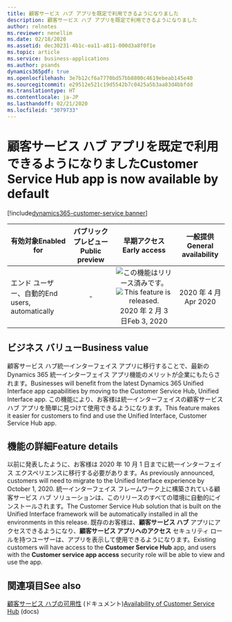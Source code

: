 ```yaml
---
title: 顧客サービス ハブ アプリを既定で利用できるようになりました
description: 顧客サービス ハブ アプリを既定で利用できるようになりました
author: relnotes
ms.reviewer: nenellim
ms.date: 02/18/2020
ms.assetid: dec30231-4b1c-ea11-a811-000d3a8f0f1e
ms.topic: article
ms.service: business-applications
ms.author: psands
dynamics365pdf: true
ms.openlocfilehash: 3e7b12cf6a7770bd57bb8800c4619ebeab145e40
ms.sourcegitcommit: e29512e521c19d5542b7c0425a5b3aa83d4bbfdd
ms.translationtype: HT
ms.contentlocale: ja-JP
ms.lasthandoff: 02/21/2020
ms.locfileid: "3079733"
---
```

# <a name="customer-service-hub-app-is-now-available-by-default"></a><span data-ttu-id="d7813-103">顧客サービス ハブ アプリを既定で利用できるようになりました</span><span class="sxs-lookup"><span data-stu-id="d7813-103">Customer Service Hub app is now available by default</span></span>
[!include[dynamics365-customer-service banner](../includes/dynamics365-customer-service.md)]

| <span data-ttu-id="d7813-104">有効対象</span><span class="sxs-lookup"><span data-stu-id="d7813-104">Enabled for</span></span>    |  <span data-ttu-id="d7813-105">パブリック プレビュー</span><span class="sxs-lookup"><span data-stu-id="d7813-105">Public preview</span></span> | <span data-ttu-id="d7813-106">早期アクセス</span><span class="sxs-lookup"><span data-stu-id="d7813-106">Early access</span></span> | <span data-ttu-id="d7813-107">一般提供</span><span class="sxs-lookup"><span data-stu-id="d7813-107">General availability</span></span> | 
| ---------- | :----------: |:----------: |:----------: |
|<span data-ttu-id="d7813-108">エンド ユーザー、自動的</span><span class="sxs-lookup"><span data-stu-id="d7813-108">End users, automatically</span></span>|-|<span data-ttu-id="d7813-109">![この機能はリリース済みです。](/dynamics365-release-plan/media/green-checkmark.png "この機能はリリース済みです。")</span><span class="sxs-lookup"><span data-stu-id="d7813-109">![This feature is released.](/dynamics365-release-plan/media/green-checkmark.png "This feature is released.")</span></span> <span data-ttu-id="d7813-110">2020 年 2 月 3 日</span><span class="sxs-lookup"><span data-stu-id="d7813-110">Feb 3, 2020</span></span>| <span data-ttu-id="d7813-111">2020 年 4 月</span><span class="sxs-lookup"><span data-stu-id="d7813-111">Apr 2020</span></span>|


## <a name="business-value"></a><span data-ttu-id="d7813-112">ビジネス バリュー</span><span class="sxs-lookup"><span data-stu-id="d7813-112">Business value</span></span>
<!-- bv start -->
<span data-ttu-id="d7813-113">顧客サービス ハブ統一インターフェイス アプリに移行することで、最新の Dynamics 365 統一インターフェイス アプリ機能のメリットが企業にもたらされます。</span><span class="sxs-lookup"><span data-stu-id="d7813-113">Businesses will benefit from the latest Dynamics 365 Unified Interface app capabilities by moving to the Customer Service Hub, Unified Interface app.</span></span> <span data-ttu-id="d7813-114">この機能により、お客様は統一インターフェイスの顧客サービス ハブ アプリを簡単に見つけて使用できるようになります。</span><span class="sxs-lookup"><span data-stu-id="d7813-114">This feature makes it easier for customers to find and use the Unified Interface, Customer Service Hub app.</span></span> 
<!-- bv end -->



## <a name="feature-details"></a><span data-ttu-id="d7813-115">機能の詳細</span><span class="sxs-lookup"><span data-stu-id="d7813-115">Feature details</span></span>
<!--feature detail start -->
<span data-ttu-id="d7813-116">以前に発表したように、お客様は 2020 年 10 月 1 日までに統一インターフェイス エクスペリエンスに移行する必要があります。</span><span class="sxs-lookup"><span data-stu-id="d7813-116">As previously announced, customers will need to migrate to the Unified Interface experience by October 1, 2020.</span></span> <span data-ttu-id="d7813-117">統一インターフェイス フレームワーク上に構築されている顧客サービス ハブ ソリューションは、このリリースのすべての環境に自動的にインストールされます。</span><span class="sxs-lookup"><span data-stu-id="d7813-117">The Customer Service Hub solution that is built on the Unified Interface framework will be automatically installed in all the environments in this release.</span></span> <span data-ttu-id="d7813-118">既存のお客様は、**顧客サービス ハブ** アプリにアクセスできるようになり、**顧客サービス アプリへのアクセス** セキュリティ ロールを持つユーザーは、アプリを表示して使用できるようになります。</span><span class="sxs-lookup"><span data-stu-id="d7813-118">Existing customers will have access to the **Customer Service Hub** app, and users with the **Customer service app access** security role will be able to view and use the app.</span></span>
<!--feature detail end -->










## <a name="see-also"></a><span data-ttu-id="d7813-119">関連項目</span><span class="sxs-lookup"><span data-stu-id="d7813-119">See also</span></span>

<span data-ttu-id="d7813-120">[顧客サービス ハブの可用性](https://docs.microsoft.com/dynamics365/customer-service/availability-customer-service-hub) (ドキュメント)</span><span class="sxs-lookup"><span data-stu-id="d7813-120">[Availability of Customer Service Hub](https://docs.microsoft.com/dynamics365/customer-service/availability-customer-service-hub) (docs)</span></span>
